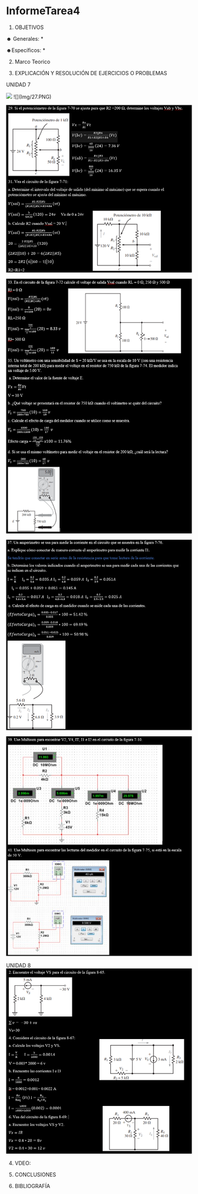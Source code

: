 # InformeTarea4

1. OBJETIVOS

☻ Generales:
*

☻Específicos:
* 

2. Marco Teorico 

3. EXPLICACIÓN Y RESOLUCIÓN DE EJERCICIOS O PROBLEMAS

UNIDAD 7

<img src= Img/1-3.PNG>
![](Img/27.PNG)

![](Img/29,31.PNG)

![](Img/33,35.PNG)

![](Img/37.PNG)

![](Img/39,41.PNG)

UNIDAD 8
![](Img/2,4,6.PNG)


4. VDEO:


6. CONCLUSIONES


8. BIBLIOGRAFÍA



